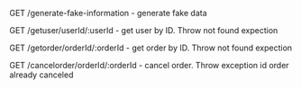GET /generate-fake-information - generate fake data

GET /getuser/userId/:userId - get user by ID. Throw not found expection

GET /getorder/orderId/:orderId - get order by ID. Throw not found expection

GET /cancelorder/orderId/:orderId - cancel order. Throw exception id order already canceled